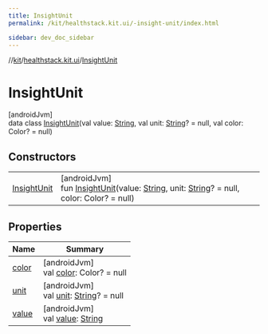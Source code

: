 ```yaml
---
title: InsightUnit
permalink: /kit/healthstack.kit.ui/-insight-unit/index.html

sidebar: dev_doc_sidebar
---
```

//[kit](../../../kit.html)/[healthstack.kit.ui](../index.html)/[InsightUnit](index.html)



# InsightUnit



[androidJvm]\
data class [InsightUnit](index.html)(val value: [String](https://kotlinlang.org/api/latest/jvm/stdlib/kotlin/-string/index.html), val unit: [String](https://kotlinlang.org/api/latest/jvm/stdlib/kotlin/-string/index.html)? = null, val color: Color? = null)



## Constructors


| | |
|---|---|
| [InsightUnit](-insight-unit.html) | [androidJvm]<br>fun [InsightUnit](-insight-unit.html)(value: [String](https://kotlinlang.org/api/latest/jvm/stdlib/kotlin/-string/index.html), unit: [String](https://kotlinlang.org/api/latest/jvm/stdlib/kotlin/-string/index.html)? = null, color: Color? = null) |


## Properties


| Name | Summary |
|---|---|
| [color](color.html) | [androidJvm]<br>val [color](color.html): Color? = null |
| [unit](unit.html) | [androidJvm]<br>val [unit](unit.html): [String](https://kotlinlang.org/api/latest/jvm/stdlib/kotlin/-string/index.html)? = null |
| [value](value.html) | [androidJvm]<br>val [value](value.html): [String](https://kotlinlang.org/api/latest/jvm/stdlib/kotlin/-string/index.html) |

